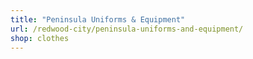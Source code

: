 ```yaml
---
title: "Peninsula Uniforms & Equipment"
url: /redwood-city/peninsula-uniforms-and-equipment/
shop: clothes
---
```

